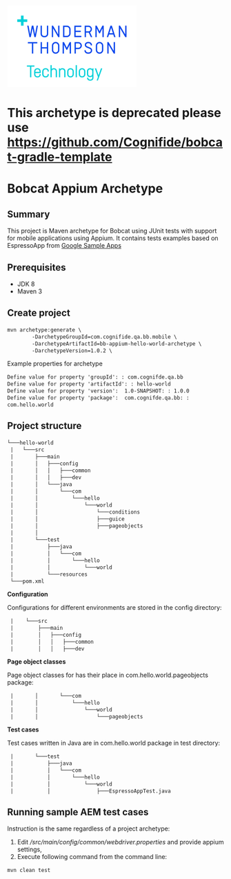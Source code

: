 ![WTT logo](docs/wtt-logo.png)
# This archetype is deprecated please use https://github.com/Cognifide/bobcat-gradle-template
# Bobcat Appium Archetype

## Summary 
This project is Maven archetype for Bobcat using JUnit tests with support for mobile applications using Appium. It contains tests examples based on EspressoApp from [Google Sample Apps](https://github.com/googlesamples/android-testing)

## Prerequisites
* JDK 8
* Maven 3

## Create project
```
mvn archetype:generate \
        -DarchetypeGroupId=com.cognifide.qa.bb.mobile \
        -DarchetypeArtifactId=bb-appium-hello-world-archetype \
        -DarchetypeVersion=1.0.2 \
```
Example properties for archetype
```
Define value for property 'groupId': : com.cognifde.qa.bb
Define value for property 'artifactId': : hello-world
Define value for property 'version':  1.0-SNAPSHOT: : 1.0.0
Define value for property 'package':  com.cognifde.qa.bb: : com.hello.world
```
## Project structure

```
└───hello-world
 |   └───src
 |       ├───main
 |       │   ├───config
 |       │   │   ├───common
 |       │   │   ├───dev
 |       │   └───java
 |       │       └───com
 |       │           └───hello
 |       │               └───world
 |       │                   └───conditions
 |       │                   ├───guice
 |       │                   ├───pageobjects
 |       │                      
 |       └───test
 |           ├───java
 |           │   └───com
 |           │       └───hello
 |           │           └───world
 |           └───resources
 └───pom.xml
```

**Configuration**

Configurations for different environments are stored in the config directory:

```
 |    └───src
 |        ├───main
 |        │   ├───config
 |        │   │   ├───common
 |        │   │   ├───dev
```

**Page object classes**

Page object classes for has their place in com.hello.world.pageobjects package:

```
 |       │       └───com
 |       │           └───hello
 |       │               └───world
 |       │                   └───pageobjects
```

**Test cases**

Test cases written in Java are in com.hello.world package in test directory:

```
 |       └───test
 |           ├───java
 |           │   └───com
 |           │       └───hello
 |           │           └───world
 |           │               ├───EspressoAppTest.java
```

## Running sample AEM test cases
Instruction is the same regardless of a project archetype:
1. Edit _/src/main/config/common/webdriver.properties_ and provide appium settings,
3. Execute following command from the command line:
```
mvn clean test
```
